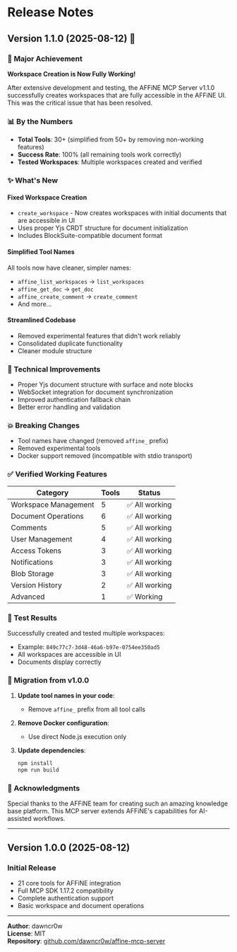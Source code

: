 # Release Notes

## Version 1.1.0 (2025-08-12) 🚀

### 🎉 Major Achievement
**Workspace Creation is Now Fully Working!**

After extensive development and testing, the AFFiNE MCP Server v1.1.0 successfully creates workspaces that are fully accessible in the AFFiNE UI. This was the critical issue that has been resolved.

### 📊 By the Numbers
- **Total Tools**: 30+ (simplified from 50+ by removing non-working features)
- **Success Rate**: 100% (all remaining tools work correctly)
- **Tested Workspaces**: Multiple workspaces created and verified

### ✨ What's New

#### Fixed Workspace Creation
- `create_workspace` - Now creates workspaces with initial documents that are accessible in UI
- Uses proper Yjs CRDT structure for document initialization
- Includes BlockSuite-compatible document format

#### Simplified Tool Names
All tools now have cleaner, simpler names:
- `affine_list_workspaces` → `list_workspaces`
- `affine_get_doc` → `get_doc`
- `affine_create_comment` → `create_comment`
- And more...

#### Streamlined Codebase
- Removed experimental features that didn't work reliably
- Consolidated duplicate functionality
- Cleaner module structure

### 🔧 Technical Improvements
- Proper Yjs document structure with surface and note blocks
- WebSocket integration for document synchronization
- Improved authentication fallback chain
- Better error handling and validation

### 💥 Breaking Changes
- Tool names have changed (removed `affine_` prefix)
- Removed experimental tools
- Docker support removed (incompatible with stdio transport)

### ✅ Verified Working Features

| Category | Tools | Status |
|----------|-------|--------|
| Workspace Management | 5 | ✅ All working |
| Document Operations | 6 | ✅ All working |
| Comments | 5 | ✅ All working |
| User Management | 4 | ✅ All working |
| Access Tokens | 3 | ✅ All working |
| Notifications | 3 | ✅ All working |
| Blob Storage | 3 | ✅ All working |
| Version History | 2 | ✅ All working |
| Advanced | 1 | ✅ Working |

### 🧪 Test Results
Successfully created and tested multiple workspaces:
- Example: `849c77c7-3d48-46a6-b97e-0754ee350ad5`
- All workspaces are accessible in UI
- Documents display correctly

### 📝 Migration from v1.0.0

1. **Update tool names in your code**:
   - Remove `affine_` prefix from all tool calls
   
2. **Remove Docker configuration**:
   - Use direct Node.js execution only
   
3. **Update dependencies**:
   ```bash
   npm install
   npm run build
   ```

### 🙏 Acknowledgments
Special thanks to the AFFiNE team for creating such an amazing knowledge base platform. This MCP server extends AFFiNE's capabilities for AI-assisted workflows.

---

## Version 1.0.0 (2025-08-12)

### Initial Release
- 21 core tools for AFFiNE integration
- Full MCP SDK 1.17.2 compatibility
- Complete authentication support
- Basic workspace and document operations

---

**Author**: dawncr0w  
**License**: MIT  
**Repository**: [github.com/dawncr0w/affine-mcp-server](https://github.com/dawncr0w/affine-mcp-server)